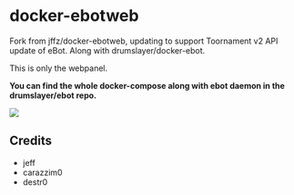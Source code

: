 docker-ebotweb
================

Fork from jffz/docker-ebotweb, updating to support Toornament v2 API update of eBot.
Along with drumslayer/docker-ebot.

This is only the webpanel.

**__You can find the whole docker-compose along with ebot daemon in the drumslayer/ebot repo.__**


[![](https://images.microbadger.com/badges/image/drumslayer/ebotweb.svg)](https://microbadger.com/images/drumslayer/ebotweb "Get your own image badge on microbadger.com")

Credits
-------
* jeff
* carazzim0
* destr0
